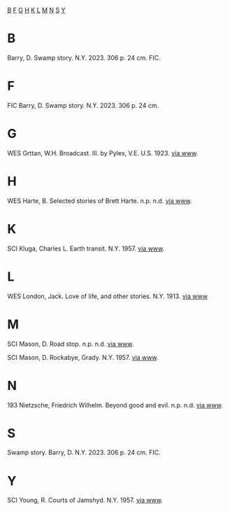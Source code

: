 
[B](#B)
[F](#F)
[G](#G)
[H](#H)
[K](#K)
[L](#L)
[M](#M)
[N](#N)
[S](#S)
[Y](#Y)

# B

Barry, D.  Swamp story.  N.Y. 2023.  306 p. 24 cm.  FIC.

# F

FIC  Barry, D.  Swamp story.  N.Y. 2023.  306 p. 24 cm.

# G

WES  Grttan, W.H.  Broadcast. Ill. by Pyles, V.E.  U.S. 1923.  [via www](https://www.gutenberg.org/ebooks/71488).

# H

WES  Harte, B.  Selected stories of Brett Harte.  n.p. n.d.  [via www](https://www.gutenberg.org/ebooks/1312).

# K

SCI  Kluga, Charles L.  Earth transit.  N.Y. 1957.  [via www](https://www.gutenberg.org/ebooks/71589).

# L

WES  London, Jack.  Love of life, and other stories.  N.Y. 1913.  [via www](https://www.gutenberg.org/cache/epub/710/pg710-images.html)

# M

SCI  Mason, D.  Road stop.  n.p. n.d.  [via www](https://www.gutenberg.org/ebooks/61309).

SCI  Mason, D.  Rockabye, Grady.  N.Y. 1957.  [via www](https://www.gutenberg.org/ebooks/71584).

# N

193  Nietzsche, Friedrich Wilhelm.  Beyond good and evil.  n.p. n.d.  [via www](https://www.gutenberg.org/ebooks/4363).

# S

Swamp story. Barry, D.  N.Y. 2023.  306 p. 24 cm.  FIC.

# Y

SCI  Young, R.  Courts of Jamshyd.  N.Y. 1957.  [via www](https://www.gutenberg.org/ebooks/71580).
